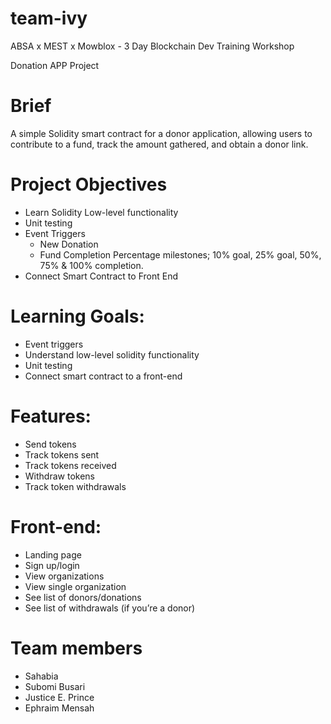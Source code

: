# team-ivy
ABSA x MEST x Mowblox - 3 Day Blockchain Dev Training Workshop

Donation APP Project 

# Brief
A simple Solidity smart contract for a donor application, allowing users to contribute to a fund, track the amount gathered, and obtain a donor link.

# Project Objectives
- Learn Solidity Low-level functionality
- Unit testing
- Event Triggers
   - New Donation
   - Fund Completion Percentage milestones; 10% goal, 25% goal, 50%, 75% & 100% completion. 
- Connect Smart Contract to Front End

# Learning Goals:
- Event triggers
- Understand low-level solidity functionality
- Unit testing
- Connect smart contract to a front-end

# Features:
- Send tokens
- Track tokens sent
- Track tokens received
- Withdraw tokens
- Track token withdrawals

# Front-end:
- Landing page
- Sign up/login
- View organizations
- View single organization
- See list of donors/donations
- See list of withdrawals (if you’re a donor)


# Team members
- Sahabia
- Subomi Busari
- Justice E. Prince
- Ephraim Mensah



